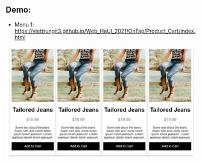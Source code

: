 ## Demo:

* Menu 1: https://viettrungit3.github.io/Web_HaUI_2021/OnTap/Product_Cart/index.html

![This is a alt text.](./demo.jpg)